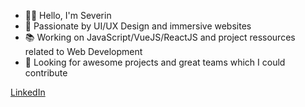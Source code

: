 - 👋🏼 Hello, I'm Severin
- 🎨 Passionate by UI/UX Design and immersive websites
- 📚 Working on JavaScript/VueJS/ReactJS and project ressources related to Web Development
- 🚀 Looking for awesome projects and great teams which I could contribute

[LinkedIn](https://www.linkedin.com/in/severinmboukou/)

<!---
daoraCode/daoraCode is a ✨ special ✨ repository because its `README.md` (this file) appears on your GitHub profile.
You can click the Preview link to take a look at your changes.
--->
